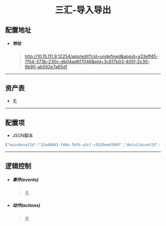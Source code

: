 <h1 align="center">三汇-导入导出</h1>

## 配置地址

- ##### 地址

  > http://10.15.111.9:12254/app/edit?cid=undefined&appid=a33eff45-7f54-373b-230c-db04ad6f7046&pId=3c817b03-405f-2c30-9b90-ab592e7a65df

------

## 资产表

- 无

------

## 配置项

- JSON脚本

```javascript
{"mainAssetId":"32a46043-f46a-fbfb-a3cf-c5529ee0399f","detailAssetId":["c059eb94-f5d3-1065-139e-4dc5202bcb4d","24d2b6e7-21f0-7574-1112-338ace8e1c7c"],"mainColumnList":["name","id_card"],"detailColumnList":["address,story_height","family,birthday"],"dict":[{"2":"二层","1":"一层","column":"story_height"}],"regular":[{"column":"b","regStr":"^[\\u4e00-\\u9fa5]+$"},{"column":"c","regStr":"[\\u4e00-\\u9fa5]"}],"relationFields":[{"mainRelationField":"id","subRelationField":"parent_id"},{"mainRelationField":"id","subRelationField":"parent_id"}]}
```

------

## 逻辑控制

- ##### 事件(events)

  > 无

- ##### 动作(actions)

  > 无

